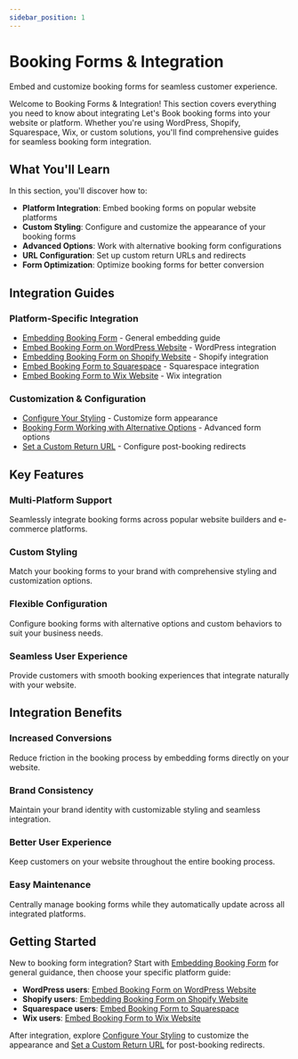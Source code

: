 ```yaml
---
sidebar_position: 1
---
```


# Booking Forms & Integration

Embed and customize booking forms for seamless customer experience.

Welcome to Booking Forms & Integration! This section covers everything you need to know about integrating Let's Book booking forms into your website or platform. Whether you're using WordPress, Shopify, Squarespace, Wix, or custom solutions, you'll find comprehensive guides for seamless booking form integration.

## What You'll Learn

In this section, you'll discover how to:

- **Platform Integration**: Embed booking forms on popular website platforms
- **Custom Styling**: Configure and customize the appearance of your booking forms
- **Advanced Options**: Work with alternative booking form configurations
- **URL Configuration**: Set up custom return URLs and redirects
- **Form Optimization**: Optimize booking forms for better conversion

## Integration Guides

### Platform-Specific Integration
- [Embedding Booking Form](./embedding-booking-form.md) - General embedding guide
- [Embed Booking Form on WordPress Website](./embed-booking-form-on-wordpress-website.md) - WordPress integration
- [Embedding Booking Form on Shopify Website](./embedding-booking-form-on-shopify-website.md) - Shopify integration
- [Embed Booking Form to Squarespace](./embed-booking-form-to-squarespace.md) - Squarespace integration
- [Embed Booking Form to Wix Website](./embed-booking-form-to-wix-website.md) - Wix integration

### Customization & Configuration
- [Configure Your Styling](./configure-your-styling.md) - Customize form appearance
- [Booking Form Working with Alternative Options](./booking-form-working-with-alternative-options.md) - Advanced form options
- [Set a Custom Return URL](./set-a-custom-return-url.md) - Configure post-booking redirects

## Key Features

### Multi-Platform Support
Seamlessly integrate booking forms across popular website builders and e-commerce platforms.

### Custom Styling
Match your booking forms to your brand with comprehensive styling and customization options.

### Flexible Configuration
Configure booking forms with alternative options and custom behaviors to suit your business needs.

### Seamless User Experience
Provide customers with smooth booking experiences that integrate naturally with your website.

## Integration Benefits

### Increased Conversions
Reduce friction in the booking process by embedding forms directly on your website.

### Brand Consistency
Maintain your brand identity with customizable styling and seamless integration.

### Better User Experience
Keep customers on your website throughout the entire booking process.

### Easy Maintenance
Centrally manage booking forms while they automatically update across all integrated platforms.

## Getting Started

New to booking form integration? Start with [Embedding Booking Form](./embedding-booking-form.md) for general guidance, then choose your specific platform guide:

- **WordPress users**: [Embed Booking Form on WordPress Website](./embed-booking-form-on-wordpress-website.md)
- **Shopify users**: [Embedding Booking Form on Shopify Website](./embedding-booking-form-on-shopify-website.md)
- **Squarespace users**: [Embed Booking Form to Squarespace](./embed-booking-form-to-squarespace.md)
- **Wix users**: [Embed Booking Form to Wix Website](./embed-booking-form-to-wix-website.md)

After integration, explore [Configure Your Styling](./configure-your-styling.md) to customize the appearance and [Set a Custom Return URL](./set-a-custom-return-url.md) for post-booking redirects.
